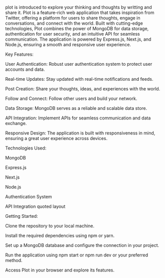 plot is introduced to explore your thinking and thoughts by writting and share it.
Plot is a feature-rich web application that takes inspiration from Twitter, offering a platform for users to share thoughts, engage in conversations, and connect with the world. Built with cutting-edge technologies, Plot combines the power of MongoDB for data storage, authentication for user security, and an intuitive API for seamless communication. The application is powered by Express.js, Next.js, and Node.js, ensuring a smooth and responsive user experience.


Key Features:



User Authentication: Robust user authentication system to protect user accounts and data.

Real-time Updates: Stay updated with real-time notifications and feeds.

Post Creation: Share your thoughts, ideas, and experiences with the world.

Follow and Connect: Follow other users and build your network.

Data Storage: MongoDB serves as a reliable and scalable data store.

API Integration: Implement APIs for seamless communication and data exchange.

Responsive Design: The application is built with responsiveness in mind, ensuring a great user experience across devices.


Technologies Used:



MongoDB

Express.js

Next.js

Node.js

Authentication System

API Integration
quoted layout

Getting Started:



Clone the repository to your local machine.

Install the required dependencies using npm or yarn.

Set up a MongoDB database and configure the connection in your project.

Run the application using npm start or npm run dev or your preferred method.

Access Plot in your browser and explore its features.
